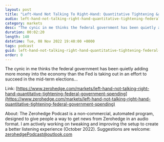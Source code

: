 ```yaml
---
layout: post
title: "Left-Hand Not Talking To Right-Hand: Quantitative Tightening &amp; Federal Government Spending"
audio: left-hand-not-talking-right-hand-quantitative-tightening-federal-government-spending-0
category: markets
desc: "The cynic in me thinks the federal government has been quietly adding more money into the economy than the Fed is taking out in an effort to succeed in the mid-term elections..."
duration: 00:02:20
length: 140
datetime: Tue, 08 Nov 2022 19:40:00 +0000
tags: podcast
guid: left-hand-not-talking-right-hand-quantitative-tightening-federal-government-spending-0
order: 0
---
```

The cynic in me thinks the federal government has been quietly adding more money into the economy than the Fed is taking out in an effort to succeed in the mid-term elections...

Link: [https://www.zerohedge.com/markets/left-hand-not-talking-right-hand-quantitative-tightening-federal-government-spending](https://www.zerohedge.com/markets/left-hand-not-talking-right-hand-quantitative-tightening-federal-government-spending)

About: The Zerohedge Podcast is a non-commercial, automated program, designed to give people a way to get news from Zerohedge in an audio format.  I am actively working on tweaking and improving the setup to create a better listening experience (October 2022).  Suggestions are welcome: [zerohedgePodcast@outlook.com](mailto:zerohedgePodcast@outlook.com)